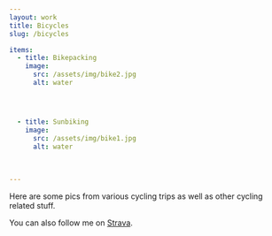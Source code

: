 ```yaml
---
layout: work
title: Bicycles
slug: /bicycles

items:
  - title: Bikepacking
    image:
      src: /assets/img/bike2.jpg
      alt: water




  - title: Sunbiking
    image:
      src: /assets/img/bike1.jpg
      alt: water
      
      
      
---
```


Here are some pics from various cycling trips as well as other cycling related stuff.

You can also follow me on <a href="https://www.strava.com/athletes/30945028" target="_blank">Strava</a>.

<br />
